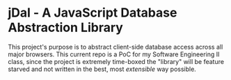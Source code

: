 jDal - A JavaScript Database Abstraction Library
=======================
This project's purpose is to abstract client-side database access across all major browsers. 
This current repo is a PoC for my Software Engineering II class, since the project is extremely time-boxed the "library"
will be feature starved and not written in the best, most *extensible* way possible.